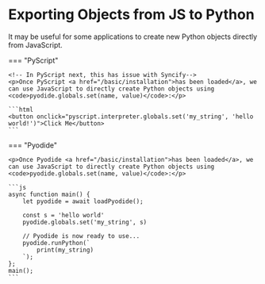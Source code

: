 # Exporting Objects from JS to Python

<p>It may be useful for some applications to create new Python objects directly from JavaScript.</p>

=== "PyScript"

    <!-- In PyScript next, this has issue with Syncify-->
    <p>Once PyScript <a href="/basic/installation">has been loaded</a>, we can use JavaScript to directly create Python objects using <code>pyodide.globals.set(name, value)</code>:</p>

    ```html
    <button onclick="pyscript.interpreter.globals.set('my_string', 'hello world!')">Click Me</button>
    ```

=== "Pyodide"

    <p>Once Pyodide <a href="/basic/installation">has been loaded</a>, we can use JavaScript to directly create Python objects using <code>pyodide.globals.set(name, value)</code>:</p>

    ```js
    async function main() {
        let pyodide = await loadPyodide();

        const s = 'hello world'
        pyodide.globals.set('my_string', s)

        // Pyodide is now ready to use...
        pyodide.runPython(`
            print(my_string)
        `);
    };
    main(); 
    ```
